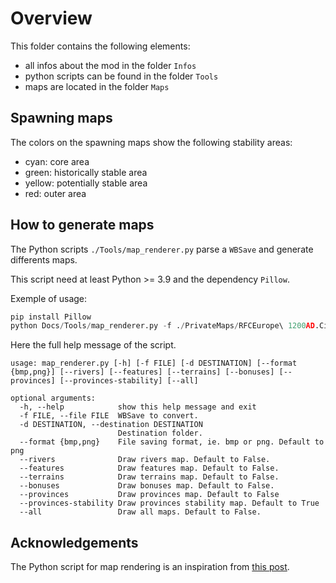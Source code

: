 # Overview

This folder contains the following elements:

- all infos about the mod in the folder `Infos`
- python scripts can be found in the folder `Tools`
- maps are located in the folder `Maps`

## Spawning maps

The colors on the spawning maps show the following stability areas:

- cyan: core area
- green: historically stable area
- yellow: potentially stable area
- red: outer area

## How to generate maps

The Python scripts `./Tools/map_renderer.py` parse a `WBSave` and generate differents maps.

This script need at least Python >= 3.9 and the dependency `Pillow`.

Exemple of usage:

```python
pip install Pillow
python Docs/Tools/map_renderer.py -f ./PrivateMaps/RFCEurope\ 1200AD.CivBeyondSwordWBSave -d Docs/Maps
```

Here the full help message of the script.

```shell
usage: map_renderer.py [-h] [-f FILE] [-d DESTINATION] [--format {bmp,png}] [--rivers] [--features] [--terrains] [--bonuses] [--provinces] [--provinces-stability] [--all]

optional arguments:
  -h, --help            show this help message and exit
  -f FILE, --file FILE  WBSave to convert.
  -d DESTINATION, --destination DESTINATION
                        Destination folder.
  --format {bmp,png}    File saving format, ie. bmp or png. Default to png
  --rivers              Draw rivers map. Default to False.
  --features            Draw features map. Default to False.
  --terrains            Draw terrains map. Default to False.
  --bonuses             Draw bonuses map. Default to False.
  --provinces           Draw provinces map. Default to False
  --provinces-stability Draw provinces stability map. Default to True
  --all                 Draw all maps. Default to False.
```

## Acknowledgements

The Python script for map rendering is an inspiration from [this post](https://forums.civfanatics.com/threads/wbs-to-bmp-converter.667302/).
